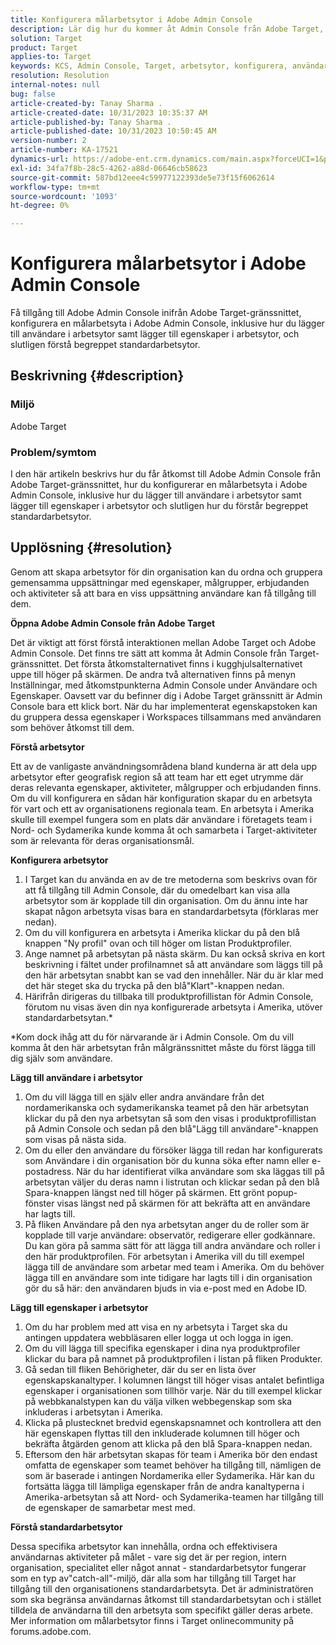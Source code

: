 ```yaml
---
title: Konfigurera målarbetsytor i Adobe Admin Console
description: Lär dig hur du kommer åt Admin Console från Adobe Target, förstår och konfigurerar arbetsytan och lägger till användare och egenskaper.
solution: Target
product: Target
applies-to: Target
keywords: KCS, Admin Console, Target, arbetsytor, konfigurera, användare, egenskaper
resolution: Resolution
internal-notes: null
bug: false
article-created-by: Tanay Sharma .
article-created-date: 10/31/2023 10:35:37 AM
article-published-by: Tanay Sharma .
article-published-date: 10/31/2023 10:50:45 AM
version-number: 2
article-number: KA-17521
dynamics-url: https://adobe-ent.crm.dynamics.com/main.aspx?forceUCI=1&pagetype=entityrecord&etn=knowledgearticle&id=cd0bb035-d977-ee11-8179-6045bd006149
exl-id: 34fa7f8b-28c5-4262-a88d-06646cb58623
source-git-commit: 587bd12eee4c59977122393de5e73f15f6062614
workflow-type: tm+mt
source-wordcount: '1093'
ht-degree: 0%

---
```


# Konfigurera målarbetsytor i Adobe Admin Console


Få tillgång till Adobe Admin Console inifrån Adobe Target-gränssnittet, konfigurera en målarbetsyta i Adobe Admin Console, inklusive hur du lägger till användare i arbetsytor samt lägger till egenskaper i arbetsytor, och slutligen förstå begreppet standardarbetsytor.

## Beskrivning {#description}


### Miljö

Adobe Target

### Problem/symtom

I den här artikeln beskrivs hur du får åtkomst till Adobe Admin Console från Adobe Target-gränssnittet, hur du konfigurerar en målarbetsyta i Adobe Admin Console, inklusive hur du lägger till användare i arbetsytor samt lägger till egenskaper i arbetsytor och slutligen hur du förstår begreppet standardarbetsytor.


## Upplösning {#resolution}


Genom att skapa arbetsytor för din organisation kan du ordna och gruppera gemensamma uppsättningar med egenskaper, målgrupper, erbjudanden och aktiviteter så att bara en viss uppsättning användare kan få tillgång till dem.

<b>Öppna Adobe Admin Console från Adobe Target</b>

Det är viktigt att först förstå interaktionen mellan Adobe Target och Adobe Admin Console. Det finns tre sätt att komma åt Admin Console från Target-gränssnittet. Det första åtkomstalternativet finns i kugghjulsalternativet uppe till höger på skärmen. De andra två alternativen finns på menyn Inställningar, med åtkomstpunkterna Admin Console under Användare och Egenskaper. Oavsett var du befinner dig i Adobe Target gränssnitt är Admin Console bara ett klick bort. När du har implementerat egenskapstoken kan du gruppera dessa egenskaper i Workspaces tillsammans med användaren som behöver åtkomst till dem.

<b>Förstå arbetsytor</b>

Ett av de vanligaste användningsområdena bland kunderna är att dela upp arbetsytor efter geografisk region så att team har ett eget utrymme där deras relevanta egenskaper, aktiviteter, målgrupper och erbjudanden finns. Om du vill konfigurera en sådan här konfiguration skapar du en arbetsyta för vart och ett av organisationens regionala team. En arbetsyta i Amerika skulle till exempel fungera som en plats där användare i företagets team i Nord- och Sydamerika kunde komma åt och samarbeta i Target-aktiviteter som är relevanta för deras organisationsmål.

<b>Konfigurera arbetsytor</b>

1. I Target kan du använda en av de tre metoderna som beskrivs ovan för att få tillgång till Admin Console, där du omedelbart kan visa alla arbetsytor som är kopplade till din organisation. Om du ännu inte har skapat någon arbetsyta visas bara en standardarbetsyta (förklaras mer nedan).
2. Om du vill konfigurera en arbetsyta i Amerika klickar du på den blå knappen &quot;Ny profil&quot; ovan och till höger om listan Produktprofiler.
3. Ange namnet på arbetsytan på nästa skärm. Du kan också skriva en kort beskrivning i fältet under profilnamnet så att användare som läggs till på den här arbetsytan snabbt kan se vad den innehåller. När du är klar med det här steget ska du trycka på den blå&quot;Klart&quot;-knappen nedan.
4. Härifrån dirigeras du tillbaka till produktprofillistan för Admin Console, förutom nu visas även din nya konfigurerade arbetsyta i Amerika, utöver standardarbetsytan.\*


\*Kom dock ihåg att du för närvarande är i Admin Console. Om du vill komma åt den här arbetsytan från målgränssnittet måste du först lägga till dig själv som användare.

<b>Lägg till användare i arbetsytor</b>

1. Om du vill lägga till en själv eller andra användare från det nordamerikanska och sydamerikanska teamet på den här arbetsytan klickar du på den nya arbetsytan så som den visas i produktprofillistan på Admin Console och sedan på den blå&quot;Lägg till användare&quot;-knappen som visas på nästa sida.
2. Om du eller den användare du försöker lägga till redan har konfigurerats som Användare i din organisation bör du kunna söka efter namn eller e-postadress. När du har identifierat vilka användare som ska läggas till på arbetsytan väljer du deras namn i listrutan och klickar sedan på den blå Spara-knappen längst ned till höger på skärmen. Ett grönt popup-fönster visas längst ned på skärmen för att bekräfta att en användare har lagts till.
3. På fliken Användare på den nya arbetsytan anger du de roller som är kopplade till varje användare: observatör, redigerare eller godkännare. Du kan göra på samma sätt för att lägga till andra användare och roller i den här produktprofilen. För arbetsytan i Amerika vill du till exempel lägga till de användare som arbetar med team i Amerika. Om du behöver lägga till en användare som inte tidigare har lagts till i din organisation gör du så här: den användaren bjuds in via e-post med en Adobe ID.


<b>Lägg till egenskaper i arbetsytor</b>

1. Om du har problem med att visa en ny arbetsyta i Target ska du antingen uppdatera webbläsaren eller logga ut och logga in igen.
2. Om du vill lägga till specifika egenskaper i dina nya produktprofiler klickar du bara på namnet på produktprofilen i listan på fliken Produkter.
3. Gå sedan till fliken Behörigheter, där du ser en lista över egenskapskanaltyper. I kolumnen längst till höger visas antalet befintliga egenskaper i organisationen som tillhör varje. När du till exempel klickar på webbkanalstypen kan du välja vilken webbegenskap som ska inkluderas i arbetsytan i Amerika.
4. Klicka på plustecknet bredvid egenskapsnamnet och kontrollera att den här egenskapen flyttas till den inkluderade kolumnen till höger och bekräfta åtgärden genom att klicka på den blå Spara-knappen nedan.
5. Eftersom den här arbetsytan skapas för team i Amerika bör den endast omfatta de egenskaper som teamet behöver ha tillgång till, nämligen de som är baserade i antingen Nordamerika eller Sydamerika. Här kan du fortsätta lägga till lämpliga egenskaper från de andra kanaltyperna i Amerika-arbetsytan så att Nord- och Sydamerika-teamen har tillgång till de egenskaper de samarbetar mest med.


<b>Förstå standardarbetsytor</b>

Dessa specifika arbetsytor kan innehålla, ordna och effektivisera användarnas aktiviteter på målet - vare sig det är per region, intern organisation, specialitet eller något annat - standardarbetsytor fungerar som en typ av&quot;catch-all&quot;-miljö, där alla som har tillgång till Target har tillgång till den organisationens standardarbetsyta. Det är administratören som ska begränsa användarnas åtkomst till standardarbetsytan och i stället tilldela de användarna till den arbetsyta som specifikt gäller deras arbete. Mer information om målarbetsytor finns i Target onlinecommunity på forums.adobe.com.
